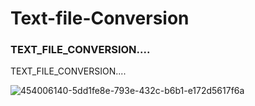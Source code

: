 # Text-file-Conversion

### TEXT_FILE_CONVERSION....
TEXT_FILE_CONVERSION....

![454006140-5dd1fe8e-793e-432c-b6b1-e172d5617f6a](https://github.com/user-attachments/assets/efe10664-5690-4d9a-b041-f43d3d25bb87)
